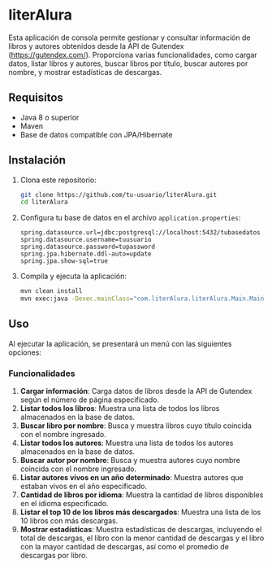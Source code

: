 # literAlura

Esta aplicación de consola permite gestionar y consultar información de libros y autores obtenidos desde la API de Gutendex (https://gutendex.com/). Proporciona varias funcionalidades, como cargar datos, listar libros y autores, buscar libros por título, buscar autores por nombre, y mostrar estadísticas de descargas.

## Requisitos

- Java 8 o superior
- Maven
- Base de datos compatible con JPA/Hibernate

## Instalación

1. Clona este repositorio:

    ```bash
    git clone https://github.com/tu-usuario/literAlura.git
    cd literAlura
    ```

2. Configura tu base de datos en el archivo `application.properties`:

    ```properties
    spring.datasource.url=jdbc:postgresql://localhost:5432/tubasedatos
    spring.datasource.username=tuusuario
    spring.datasource.password=tupassword
    spring.jpa.hibernate.ddl-auto=update
    spring.jpa.show-sql=true
    ```

3. Compila y ejecuta la aplicación:

    ```bash
    mvn clean install
    mvn exec:java -Dexec.mainClass="com.literAlura.literAlura.Main.Main"
    ```

## Uso

Al ejecutar la aplicación, se presentará un menú con las siguientes opciones:

### Funcionalidades

1. **Cargar información**: Carga datos de libros desde la API de Gutendex según el número de página especificado.
2. **Listar todos los libros**: Muestra una lista de todos los libros almacenados en la base de datos.
3. **Buscar libro por nombre**: Busca y muestra libros cuyo título coincida con el nombre ingresado.
4. **Listar todos los autores**: Muestra una lista de todos los autores almacenados en la base de datos.
5. **Buscar autor por nombre**: Busca y muestra autores cuyo nombre coincida con el nombre ingresado.
6. **Listar autores vivos en un año determinado**: Muestra autores que estaban vivos en el año especificado.
7. **Cantidad de libros por idioma**: Muestra la cantidad de libros disponibles en el idioma especificado.
8. **Listar el top 10 de los libros más descargados**: Muestra una lista de los 10 libros con más descargas.
9. **Mostrar estadísticas**: Muestra estadísticas de descargas, incluyendo el total de descargas, el libro con la menor cantidad de descargas y el libro con la mayor cantidad de descargas, así como el promedio de descargas por libro.
